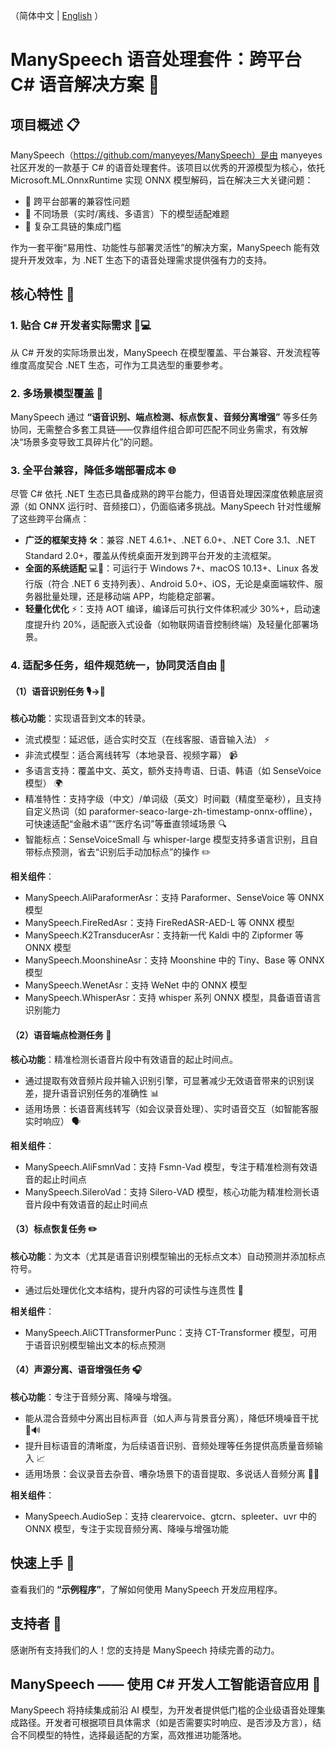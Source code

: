 ﻿（简体中文 | [English](README.md) ）



# ManySpeech 语音处理套件：跨平台 C# 语音解决方案 🎤

## 项目概述 📋

ManySpeech（https://github.com/manyeyes/ManySpeech）是由 manyeyes 社区开发的一款基于 C# 的语音处理套件。该项目以优秀的开源模型为核心，依托 Microsoft.ML.OnnxRuntime 实现 ONNX 模型解码，旨在解决三大关键问题：
- 🚩 跨平台部署的兼容性问题
- 🚩 不同场景（实时/离线、多语言）下的模型适配难题
- 🚩 复杂工具链的集成门槛

作为一套平衡“易用性、功能性与部署灵活性”的解决方案，ManySpeech 能有效提升开发效率，为 .NET 生态下的语音处理需求提供强有力的支持。

## 核心特性 🌟

### 1. 贴合 C# 开发者实际需求 👨💻

从 C# 开发的实际场景出发，ManySpeech 在模型覆盖、平台兼容、开发流程等维度高度契合 .NET 生态，可作为工具选型的重要参考。

### 2. 多场景模型覆盖 🧩

ManySpeech 通过 **“语音识别、端点检测、标点恢复、音频分离增强”** 等多任务协同，无需整合多套工具链——仅靠组件组合即可匹配不同业务需求，有效解决“场景多变导致工具碎片化”的问题。

### 3. 全平台兼容，降低多端部署成本 🌐

尽管 C# 依托 .NET 生态已具备成熟的跨平台能力，但语音处理因深度依赖底层资源（如 ONNX 运行时、音频接口），仍面临诸多挑战。ManySpeech 针对性缓解了这些跨平台痛点：
- **广泛的框架支持** 🛠️：兼容 .NET 4.6.1+、.NET 6.0+、.NET Core 3.1、.NET Standard 2.0+，覆盖从传统桌面开发到跨平台开发的主流框架。
- **全面的系统适配** 💻📱：可运行于 Windows 7+、macOS 10.13+、Linux 各发行版（符合 .NET 6 支持列表）、Android 5.0+、iOS，无论是桌面端软件、服务器批量处理，还是移动端 APP，均能稳定部署。
- **轻量化优化** ⚡：支持 AOT 编译，编译后可执行文件体积减少 30%+，启动速度提升约 20%，适配嵌入式设备（如物联网语音控制终端）及轻量化部署场景。

### 4. 适配多任务，组件规范统一，协同灵活自由 🤝

#### （1）语音识别任务 🎙️→📝
**核心功能**：实现语音到文本的转录。
- 流式模型：延迟低，适合实时交互（在线客服、语音输入法） ⚡
- 非流式模型：适合离线转写（本地录音、视频字幕） 📹
- 多语言支持：覆盖中文、英文，额外支持粤语、日语、韩语（如 SenseVoice 模型） 🌍
- 精准特性：支持字级（中文）/单词级（英文）时间戳（精度至毫秒），且支持自定义热词（如 paraformer-seaco-large-zh-timestamp-onnx-offline），可快速适配“金融术语”“医疗名词”等垂直领域场景 🔍
- 智能标点：SenseVoiceSmall 与 whisper-large 模型支持多语言识别，且自带标点预测，省去“识别后手动加标点”的操作 ✏️

**相关组件**：
- ManySpeech.AliParaformerAsr：支持 Paraformer、SenseVoice 等 ONNX 模型
- ManySpeech.FireRedAsr：支持 FireRedASR-AED-L 等 ONNX 模型
- ManySpeech.K2TransducerAsr：支持新一代 Kaldi 中的 Zipformer 等 ONNX 模型
- ManySpeech.MoonshineAsr：支持 Moonshine 中的 Tiny、Base 等 ONNX 模型
- ManySpeech.WenetAsr：支持 WeNet 中的 ONNX 模型
- ManySpeech.WhisperAsr：支持 whisper 系列 ONNX 模型，具备语音语言识别能力

#### （2）语音端点检测任务 🎯
**核心功能**：精准检测长语音片段中有效语音的起止时间点。
- 通过提取有效音频片段并输入识别引擎，可显著减少无效语音带来的识别误差，提升语音识别任务的准确性 📊
- 适用场景：长语音离线转写（如会议录音处理）、实时语音交互（如智能客服实时响应） 🗣️

**相关组件**：
- ManySpeech.AliFsmnVad：支持 Fsmn-Vad 模型，专注于精准检测有效语音的起止时间点
- ManySpeech.SileroVad：支持 Silero-VAD 模型，核心功能为精准检测长语音片段中有效语音的起止时间点

#### （3）标点恢复任务 ✏️
**核心功能**：为文本（尤其是语音识别模型输出的无标点文本）自动预测并添加标点符号。
- 通过后处理优化文本结构，提升内容的可读性与连贯性 📄

**相关组件**：
- ManySpeech.AliCTTransformerPunc：支持 CT-Transformer 模型，可用于语音识别模型输出文本的标点预测

#### （4）声源分离、语音增强任务 🎧
**核心功能**：专注于音频分离、降噪与增强。
- 能从混合音频中分离出目标声音（如人声与背景音分离），降低环境噪音干扰 🚫🔊
- 提升目标语音的清晰度，为后续语音识别、音频处理等任务提供高质量音频输入 📈
- 适用场景：会议录音去杂音、嘈杂场景下的语音提取、多说话人音频分离 🎤👥

**相关组件**：
- ManySpeech.AudioSep：支持 clearervoice、gtcrn、spleeter、uvr 中的 ONNX 模型，专注于实现音频分离、降噪与增强功能

## 快速上手 🚀

查看我们的 **“示例程序”**，了解如何使用 ManySpeech 开发应用程序。

## 支持者 🙏

感谢所有支持我们的人！您的支持是 ManySpeech 持续完善的动力。

## ManySpeech —— 使用 C# 开发人工智能语音应用 🤖

ManySpeech 将持续集成前沿 AI 模型，为开发者提供低门槛的企业级语音处理集成路径。开发者可根据项目具体需求（如是否需要实时响应、是否涉及方言），结合不同模型的特性，选择最适配的方案，高效推进功能落地。